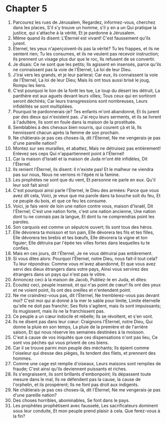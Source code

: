 # Chapter 5

1. Parcourez les rues de Jérusalem, Regardez, informez-vous, cherchez dans les places, S'il s'y trouve un homme, s'il y en a un Qui pratique la justice, qui s'attache à la vérité, Et je pardonne à Jérusalem.
2. Même quand ils disent: L'Éternel est vivant! C'est faussement qu'ils jurent.
3. Éternel, tes yeux n'aperçoivent-ils pas la vérité? Tu les frappes, et ils ne sentent rien; Tu les consumes, et ils ne veulent pas recevoir instruction; Ils prennent un visage plus dur que le roc, Ils refusent de se convertir.
4. Je disais: Ce ne sont que les petits; Ils agissent en insensés, parce qu'ils ne connaissent pas la voie de l'Éternel, La loi de leur Dieu.
5. J'irai vers les grands, et je leur parlerai; Car eux, ils connaissent la voie de l'Éternel, La loi de leur Dieu; Mais ils ont tous aussi brisé le joug, Rompu les liens.
6. C'est pourquoi le lion de la forêt les tue, Le loup du désert les détruit, La panthère est aux aguets devant leurs villes; Tous ceux qui en sortiront seront déchirés; Car leurs transgressions sont nombreuses, Leurs infidélités se sont multipliées.
7. Pourquoi te pardonnerais-je? Tes enfants m'ont abandonné, Et ils jurent par des dieux qui n'existent pas. J'ai reçu leurs serments, et ils se livrent à l'adultère, Ils sont en foule dans la maison de la prostituée.
8. Semblables à des chevaux bien nourris, qui courent çà et là, Ils hennissent chacun après la femme de son prochain.
9. Ne châtierais-je pas ces choses-là, dit l'Éternel, Ne me vengerais-je pas d'une pareille nation?
10. Montez sur ses murailles, et abattez, Mais ne détruisez pas entièrement! Enlevez ses ceps Qui n'appartiennent point à l'Éternel!
11. Car la maison d'Israël et la maison de Juda m'ont été infidèles, Dit l'Éternel.
12. Ils renient l'Éternel, ils disent: Il n'existe pas! Et le malheur ne viendra pas sur nous, Nous ne verrons ni l'épée ni la famine.
13. Les prophètes ne sont que du vent, Et personne ne parle en eux. Qu'il leur soit fait ainsi!
14. C'est pourquoi ainsi parle l'Éternel, le Dieu des armées: Parce que vous avez dit cela, Voici, je veux que ma parole dans ta bouche soit du feu, Et ce peuple du bois, et que ce feu les consume.
15. Voici, je fais venir de loin une nation contre vous, maison d'Israël, Dit l'Éternel; C'est une nation forte, c'est une nation ancienne, Une nation dont tu ne connais pas la langue, Et dont tu ne comprendras point les paroles.
16. Son carquois est comme un sépulcre ouvert; Ils sont tous des héros.
17. Elle dévorera ta moisson et ton pain, Elle dévorera tes fils et tes filles, Elle dévorera tes brebis et tes bœufs, Elle dévorera ta vigne et ton figuier; Elle détruira par l'épée tes villes fortes dans lesquelles tu te confies.
18. Mais en ces jours, dit l'Éternel, Je ne vous détruirai pas entièrement.
19. Si vous dites alors: Pourquoi l'Éternel, notre Dieu, nous fait-il tout cela? Tu leur répondras: Comme vous m'avez abandonné, Et que vous avez servi des dieux étrangers dans votre pays, Ainsi vous servirez des étrangers dans un pays qui n'est pas le vôtre.
20. Annoncez ceci à la maison de Jacob, Publiez-le en Juda, et dites:
21. Écoutez ceci, peuple insensé, et qui n'as point de cœur! Ils ont des yeux et ne voient point, Ils ont des oreilles et n'entendent point.
22. Ne me craindrez-vous pas, dit l'Éternel, Ne tremblerez-vous pas devant moi? C'est moi qui ai donné à la mer le sable pour limite, Limite éternelle qu'elle ne doit pas franchir; Ses flots s'agitent, mais ils sont impuissants; Ils mugissent, mais ils ne la franchissent pas.
23. Ce peuple a un cœur indocile et rebelle; Ils se révoltent, et s'en vont.
24. Ils ne disent pas dans leur cœur: Craignons l'Éternel, notre Dieu, Qui donne la pluie en son temps, La pluie de la première et de l'arrière saison, Et qui nous réserve les semaines destinées à la moisson.
25. C'est à cause de vos iniquités que ces dispensations n'ont pas lieu, Ce sont vos péchés qui vous privent de ces biens.
26. Car il se trouve parmi mon peuple des méchants; Ils épient comme l'oiseleur qui dresse des pièges, Ils tendent des filets, et prennent des hommes.
27. Comme une cage est remplie d'oiseaux, Leurs maisons sont remplies de fraude; C'est ainsi qu'ils deviennent puissants et riches.
28. Ils s'engraissent, ils sont brillants d'embonpoint; Ils dépassent toute mesure dans le mal, Ils ne défendent pas la cause, la cause de l'orphelin, et ils prospèrent; Ils ne font pas droit aux indigents.
29. Ne châtierais-je pas ces choses-là, dit l'Éternel, Ne me vengerais-je pas d'une pareille nation?
30. Des choses horribles, abominables, Se font dans le pays.
31. Les prophètes prophétisent avec fausseté, Les sacrificateurs dominent sous leur conduite, Et mon peuple prend plaisir à cela. Que ferez-vous à la fin?

